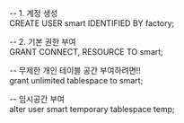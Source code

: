
-- 1. 계정 생성<br>
CREATE USER smart IDENTIFIED BY factory;

-- 2. 기본 권한 부여<br>
GRANT CONNECT, RESOURCE TO smart;

-- 무제한 개인 테이블 공간 부여하려면!! <br>
grant unlimited tablespace to smart;

-- 임시공간 부여 <br>
alter user smart temporary tablespace temp;
